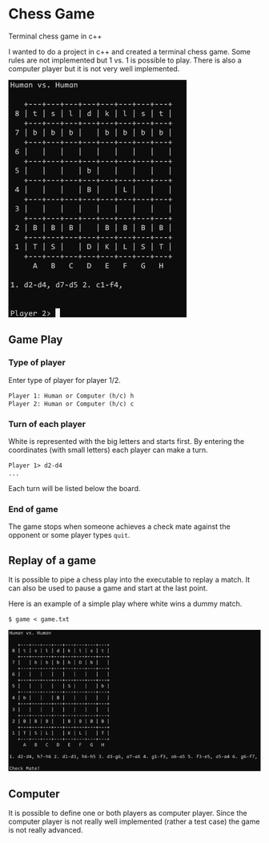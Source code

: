# Chess Game

Terminal chess game in c++

I wanted to do a project in c++ and created a terminal chess game. Some rules 
are not implemented but 1 vs. 1 is possible to play. 
There is also a computer player but it is not very well implemented. 

![Example fo chess game](chess_game.png)


## Game Play

### Type of player

Enter type of player for player 1/2.

```
Player 1: Human or Computer (h/c) h
Player 2: Human or Computer (h/c) c
```

### Turn of each player

White is represented with the big letters and starts first. By entering the 
coordinates (with small letters) each player can make a turn.

```
Player 1> d2-d4
...
```

Each turn will be listed below the board.


### End of game

The game stops when someone achieves a check mate against the opponent or some 
player types `quit`. 

## Replay of a game

It is possible to pipe a chess play into the executable to replay a match. It 
can also be used to pause a game and start at the last point.

Here is an example of a simple play where white wins a dummy match. 
```
$ game < game.txt
```

![Example fo chess game](example_match_piping.png)


## Computer 

It is possible to define one or both players as computer player. Since the 
computer player is not really well implemented (rather a test case) the game is 
not really advanced.

